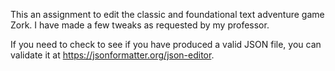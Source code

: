 This an assignment to edit the classic and foundational text adventure game Zork. I have made a few tweaks as requested by my professor.

 
If you need to check to see if you have produced a valid JSON file, you can validate it at https://jsonformatter.org/json-editor.